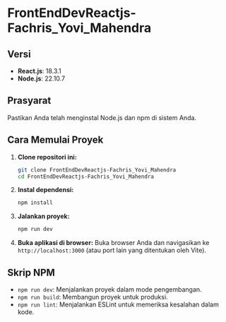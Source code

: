 # FrontEndDevReactjs-Fachris_Yovi_Mahendra

## Versi
- **React.js**: 18.3.1
- **Node.js**: 22.10.7

## Prasyarat
Pastikan Anda telah menginstal Node.js dan npm di sistem Anda.

## Cara Memulai Proyek

1. **Clone repositori ini:**
    ```bash
    git clone FrontEndDevReactjs-Fachris_Yovi_Mahendra
    cd FrontEndDevReactjs-Fachris_Yovi_Mahendra
    ```

2. **Instal dependensi:**
    ```bash
    npm install
    ```

3. **Jalankan proyek:**
    ```bash
    npm run dev
    ```

4. **Buka aplikasi di browser:**
    Buka browser Anda dan navigasikan ke `http://localhost:3000` (atau port lain yang ditentukan oleh Vite).

## Skrip NPM
- `npm run dev`: Menjalankan proyek dalam mode pengembangan.
- `npm run build`: Membangun proyek untuk produksi.
- `npm run lint`: Menjalankan ESLint untuk memeriksa kesalahan dalam kode.
